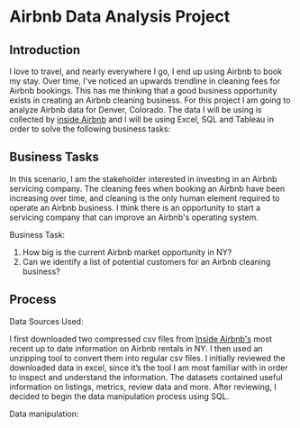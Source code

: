 # Airbnb Data Analysis Project

## Introduction
I love to travel, and nearly everywhere I go, I end up using Airbnb to book my stay. Over time, I've noticed an upwards trendline in cleaning fees for Airbnb bookings. This has me thinking that a good business opportunity exists in creating an Airbnb cleaning business.
For this project I am going to analyze Airbnb data for Denver, Colorado. The data I will be using is collected by [inside Airbnb](insideairbnb.com) and I  will be using Excel, SQL and Tableau in order to solve the following business tasks:



## Business Tasks
In this scenario, I am the stakeholder interested in investing in an Airbnb servicing company. 
The cleaning fees when booking an Airbnb have been increasing over time, and cleaning is the only human element required to operate an Airbnb business. I think there is an opportunity to start a servicing company that can improve an Airbnb's operating system. 

Business Task:
1. How big is the current Airbnb market opportunity in NY?
2. Can we identify a list of potential customers for an Airbnb cleaning business? 

## Process
Data Sources Used:

I first downloaded two compressed csv files from [Inside Airbnb's](insideairbnb.com) most recent up to date information on Airbnb rentals in NY. I then used an unzipping tool to convert them into regular csv files. I initially reviewed the downloaded data in excel, since it’s the tool I am most familiar with in order to inspect and understand the information. The datasets contained useful information on listings, metrics, review data and more. After reviewing, I decided to begin the data manipulation process using SQL.

Data manipulation:


